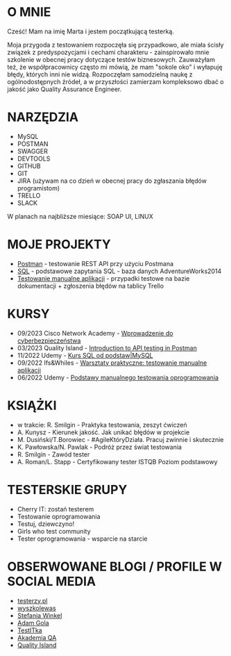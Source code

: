 # O MNIE

Cześć! Mam na imię Marta i jestem początkującą testerką. 
 
Moja przygoda z testowaniem rozpoczęła się przypadkowo, ale miała ścisły związek z predyspozycjami i cechami charakteru - zainspirowało mnie szkolenie w obecnej pracy dotyczące testów biznesowych. Zauważyłam też, że współpracownicy często mi mówią, że mam "sokole oko" i wyłapuję błędy, których inni nie widzą. 
Rozpoczęłam samodzielną naukę z ogólnodostępnych źródeł, a w przyszłości zamierzam kompleksowo dbać o jakość jako Quality Assurance Engineer.


# NARZĘDZIA

* MySQL
* POSTMAN
* SWAGGER
* DEVTOOLS
* GITHUB
* GIT
* JIRA (używam na co dzień w obecnej pracy do zgłaszania błędów programistom)
* TRELLO 
* SLACK

W planach na najbliższe miesiące: SOAP UI, LINUX


# MOJE PROJEKTY

* [Postman](https://www.postman.com/martamaciejewska/workspace/testing-api-course) - testowanie REST API przy użyciu Postmana
* [SQL](https://github.com/marta-maciejewska/portfolio/blob/main/SQL/sql-portfolio.md) - podstawowe zapytania SQL - baza danych AdventureWorks2014
* [Testowanie manualne aplikacji](https://drive.google.com/file/d/1uvWOVUwvYIXLZOLYoiyOFYSYSWhkvMUc/view?usp=sharing) - przypadki testowe na bazie dokumentacji + zgłoszenia błędów na tablicy Trello

  
# KURSY

* 09/2023 Cisco Network Academy - [Wprowadzenie do cyberbezpieczeństwa](https://drive.google.com/file/d/1MkJjHZumPpYCL1bq-MCS2cOYK9KVc3mk/view?usp=drive_link)
* 03/2023 Quality Island - [Introduction to API testing in Postman](https://verified.sertifier.com/en/verify/43633670833562)
* 11/2022 Udemy - [Kurs SQL od podstaw|MySQL](https://udemy-certificate.s3.amazonaws.com/pdf/UC-08c6f5d5-203d-48d5-8d22-be30d3ca0dc0.pdf)
* 09/2022 Ifs&Whiles - [Warsztaty praktyczne: testowanie manualne aplikacji](https://drive.google.com/file/d/1gjMqBTXUeTuhtqtim66TvMR_70Q9LBzq/view)
* 06/2022 Udemy - [Podstawy manualnego testowania oprogramowania](https://udemy-certificate.s3.amazonaws.com/pdf/UC-bd9bdfe2-ccd3-4876-b217-979945d5326c.pdf)


# KSIĄŻKI

* w trakcie: R. Smilgin - Praktyka testowania, zeszyt ćwiczeń
* A. Kunysz - Kierunek jakość. Jak unikać błędów w projekcie
* M. Dusiński/T.Borowiec - #AgileKtóryDziała. Pracuj zwinnie i skutecznie
* K. Pawłowska/N. Pawlak - Podróż przez świat testowania
* R. Smilgin - Zawód tester
* A. Roman/L. Stapp - Certyfikowany tester ISTQB  Poziom podstawowy


# TESTERSKIE GRUPY

* Cherry IT: zostań testerem
* Testowanie oprogramowania
* Testuj, dziewczyno!
* Girls who test community
* Tester oprogramowania - wsparcie na starcie


# OBSERWOWANE BLOGI / PROFILE W SOCIAL MEDIA

* [testerzy.pl](https://testerzy.pl/)
* [wyszkolewas](https://www.wyszkolewas.com.pl/)
* [Stefania Winkel](https://www.instagram.com/mentor_testowania_opr/)
* [Adam Gola](https://www.instagram.com/szkoleniedlaqa/)
* [TestITka](https://www.instagram.com/test.it.ka/)
* [Akademia QA](https://www.instagram.com/akademiaqa.pl/)
* [Quality Island](https://www.linkedin.com/company/qualityisland/)







